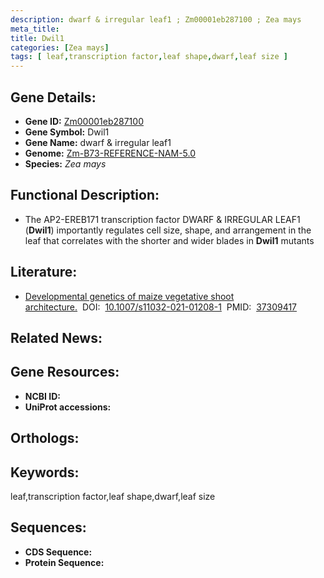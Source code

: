 ```yaml
---
description: dwarf & irregular leaf1 ; Zm00001eb287100 ; Zea mays
meta_title:
title: Dwil1
categories: [Zea mays]
tags: [ leaf,transcription factor,leaf shape,dwarf,leaf size ]
---
```


## Gene Details:
- **Gene ID:**	[Zm00001eb287100]()
- **Gene Symbol:** Dwil1
- **Gene Name:** dwarf & irregular leaf1
- **Genome:** [Zm-B73-REFERENCE-NAM-5.0]()
- **Species:** *Zea mays*

## Functional Description:
   - The AP2-EREB171 transcription factor DWARF & IRREGULAR LEAF1 (**Dwil1**) importantly regulates cell size, shape, and arrangement in the leaf that correlates with the shorter and wider blades in **Dwil1** mutants

## Literature:
   - [Developmental genetics of maize vegetative shoot architecture.]( https://www.ncbi.nlm.nih.gov/pmc/articles/PMC10236122/)&nbsp;&nbsp;DOI:&nbsp;&nbsp;[10.1007/s11032-021-01208-1](https://www.ncbi.nlm.nih.gov/pmc/articles/PMC10236122/)&nbsp;&nbsp;PMID:&nbsp;&nbsp;[37309417](https://pubmed.ncbi.nlm.nih.gov/37309417/)

## Related News:

## Gene Resources:
- **NCBI ID:** [](https://www.ncbi.nlm.nih.gov/gene/?term=)
- **UniProt accessions:** [](https://www.uniprot.org/uniprotkb//entry)

## Orthologs:

## Keywords:
leaf,transcription factor,leaf shape,dwarf,leaf size

## Sequences:
- **CDS Sequence:**
- **Protein Sequence:**
